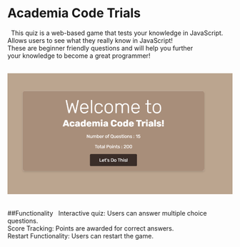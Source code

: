 # Academia Code Trials
&nbsp;
This quiz is a web-based game that tests your knowledge in JavaScript.<br>
Allows users to see what they really know in JavaScript!<br>
These are beginner friendly questions and will help you further<br>
your knowledge to become a great programmer!

&nbsp;
![Start Screen](docs/startscreen-quiz.png)
&nbsp;

##Functionality
&nbsp;
Interactive quiz: Users can answer multiple choice questions.<br>
Score Tracking: Points are awarded for correct answers.<br>
Restart Functionality: Users can restart the game.



